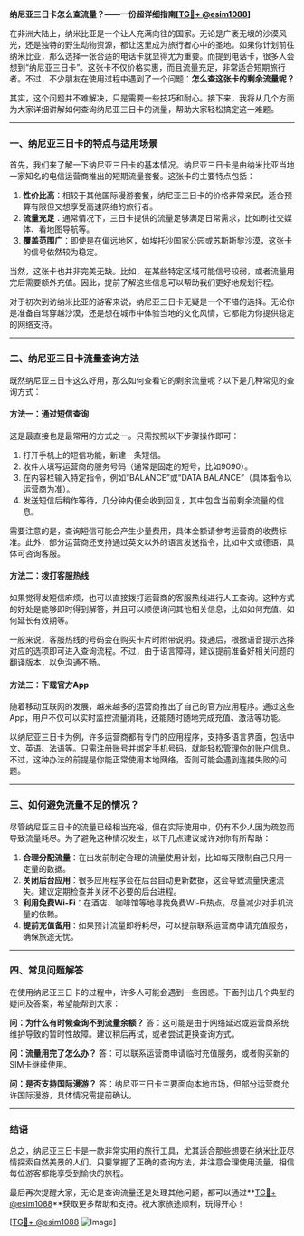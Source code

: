 **纳尼亚三日卡怎么查流量？——一份超详细指南[[TG💪+ @esim1088](https://t.me/s/esim1088)]**

在非洲大陆上，纳米比亚是一个让人充满向往的国家。无论是广袤无垠的沙漠风光，还是独特的野生动物资源，都让这里成为旅行者心中的圣地。如果你计划前往纳米比亚，那么选择一张合适的电话卡就显得尤为重要。而提到电话卡，很多人会想到“纳尼亚三日卡”。这张卡不仅价格实惠，而且流量充足，非常适合短期旅行者。不过，不少朋友在使用过程中遇到了一个问题：**怎么查这张卡的剩余流量呢？**

其实，这个问题并不难解决，只是需要一些技巧和耐心。接下来，我将从几个方面为大家详细讲解如何查询纳尼亚三日卡的流量，帮助大家轻松搞定这一难题。

---

### 一、纳尼亚三日卡的特点与适用场景

首先，我们来了解一下纳尼亚三日卡的基本情况。纳尼亚三日卡是由纳米比亚当地一家知名的电信运营商推出的短期流量套餐。这张卡的主要特点包括：

1. **性价比高**：相较于其他国际漫游套餐，纳尼亚三日卡的价格非常亲民，适合预算有限但又想享受高速网络的旅行者。
2. **流量充足**：通常情况下，三日卡提供的流量足够满足日常需求，比如刷社交媒体、看地图导航等。
3. **覆盖范围广**：即使是在偏远地区，如埃托沙国家公园或苏斯斯黎沙漠，这张卡的信号依然较为稳定。

当然，这张卡也并非完美无缺。比如，在某些特定区域可能信号较弱，或者流量用完后需要额外充值。因此，提前了解这些信息可以帮助我们更好地规划行程。

对于初次到访纳米比亚的游客来说，纳尼亚三日卡无疑是一个不错的选择。无论你是准备自驾穿越沙漠，还是想在城市中体验当地的文化风情，它都能为你提供稳定的网络支持。

---

### 二、纳尼亚三日卡流量查询方法

既然纳尼亚三日卡这么好用，那么如何查看它的剩余流量呢？以下是几种常见的查询方式：

#### 方法一：通过短信查询
这是最直接也是最常用的方式之一。只需按照以下步骤操作即可：

1. 打开手机上的短信功能，新建一条短信。
2. 收件人填写运营商的服务号码（通常是固定的短号，比如9090）。
3. 在内容栏输入特定指令，例如“BALANCE”或“DATA BALANCE”（具体指令以运营商为准）。
4. 发送短信后稍作等待，几分钟内便会收到回复，其中包含当前剩余流量的信息。

需要注意的是，查询短信可能会产生少量费用，具体金额请参考运营商的收费标准。此外，部分运营商还支持通过英文以外的语言发送指令，比如中文或德语，具体可咨询客服。

#### 方法二：拨打客服热线
如果觉得发短信麻烦，也可以直接拨打运营商的客服热线进行人工查询。这种方式的好处是能够即时得到解答，并且可以顺便询问其他相关信息，比如如何充值、如何延长有效期等。

一般来说，客服热线的号码会在购买卡片时附带说明。拨通后，根据语音提示选择对应的选项即可进入查询流程。不过，由于语言障碍，建议提前准备好相关问题的翻译版本，以免沟通不畅。

#### 方法三：下载官方App
随着移动互联网的发展，越来越多的运营商推出了自己的官方应用程序。通过这些App，用户不仅可以实时监控流量消耗，还能随时随地完成充值、激活等功能。

以纳尼亚三日卡为例，许多运营商都有专门的应用程序，支持多语言界面，包括中文、英语、法语等。只需注册账号并绑定手机号码，就能轻松管理你的账户信息。不过，这种办法的前提是你能正常使用本地网络，否则可能会遇到连接失败的问题。

---

### 三、如何避免流量不足的情况？

尽管纳尼亚三日卡的流量已经相当充裕，但在实际使用中，仍有不少人因为疏忽而导致流量耗尽。为了避免这种情况发生，以下几点建议或许对你有所帮助：

1. **合理分配流量**：在出发前制定合理的流量使用计划，比如每天限制自己只用一定量的数据。
2. **关闭后台应用**：很多应用程序会在后台自动更新数据，这会导致流量快速流失。建议定期检查并关闭不必要的后台进程。
3. **利用免费Wi-Fi**：在酒店、咖啡馆等地寻找免费Wi-Fi热点，尽量减少对手机流量的依赖。
4. **提前充值备用**：如果预计流量即将耗尽，可以提前联系运营商申请充值服务，确保旅途无忧。

---

### 四、常见问题解答

在使用纳尼亚三日卡的过程中，许多人可能会遇到一些困惑。下面列出几个典型的疑问及答案，希望能帮到大家：

**问：为什么有时候查询不到流量余额？**
答：这可能是由于网络延迟或运营商系统维护导致的暂时性故障。建议稍后再试，或者尝试更换查询方式。

**问：流量用完了怎么办？**
答：可以联系运营商申请临时充值服务，或者购买新的SIM卡继续使用。

**问：是否支持国际漫游？**
答：纳尼亚三日卡主要面向本地市场，但部分运营商允许国际漫游，具体情况需提前确认。

---

### 结语

总之，纳尼亚三日卡是一款非常实用的旅行工具，尤其适合那些想要在纳米比亚尽情探索自然美景的人们。只要掌握了正确的查询方法，并注意合理使用流量，相信每位游客都能享受到愉快的旅程。

最后再次提醒大家，无论是查询流量还是处理其他问题，都可以通过**[TG💪+ @esim1088](https://t.me/s/esim1088)**获取更多帮助和支持。祝大家旅途顺利，玩得开心！

[[TG💪+ @esim1088](https://t.me/s/esim1088) ![Image](https://i.postimg.cc/4NQfJmqS/Snipaste-2025-05-13-00-14-12.png)]